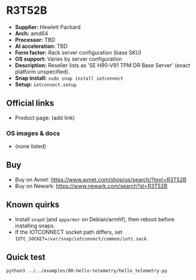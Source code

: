 # R3T52B

- **Supplier:** Hewlett Packard
- **Arch:** amd64
- **Processor:** TBD
- **AI acceleration:** TBD
- **Form factor:** Rack server configuration (base SKU)
- **OS support:** Varies by server configuration
- **Description:** Reseller lists as 'SE H90‑V91 TPM DR Base Server' (exact platform unspecified).
- **Snap install:** `sudo snap install iotconnect`
- **Setup:** `iotconnect.setup`

## Official links
- Product page: (add link)

### OS images & docs
- (none listed)

## Buy
- Buy on Avnet: https://www.avnet.com/shop/us/search/?text=R3T52B
- Buy on Newark: https://www.newark.com/search?st=R3T52B

## Known quirks
- Install `snapd` (and `apparmor` on Debian/armhf), then reboot before installing snaps.
- If the IOTCONNECT socket path differs, set `IOTC_SOCKET=/var/snap/iotconnect/common/iotc.sock`.

## Quick test
```bash
python3 ../../examples/00-hello-telemetry/hello_telemetry.py
```
